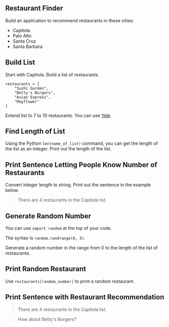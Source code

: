 ## Restaurant Finder

Build an application to recommend restaurants
in these cities:

- Capitola
- Palo Alto
- Santa Cruz
- Santa Barbara

## Build List

Start with Capitola. Build a list of restaurants.

    restaurants = [
        "Sushi Garden",
        "Betty's Burgers",
        "Asian Express",
        "Mayflower" 
    ]

Extend list to 7 to 10 restaurants. You can use 
[Yelp](https://www.yelp.com/search?find_desc=Restaurants&find_loc=Capitola%2C+CA&ns=1)

## Find Length of List

Using the Python `len(name_of_list)` command, you can get
the length of the list as an integer. Print out the 
length of the list.

## Print Sentence Letting People Know Number of Restaurants

Convert integer length to string. Print out the sentence in the
example below.


> There are 4 restaurants in the Capitola list.


## Generate Random Number

You can use `import random` at the top of your code.

The syntax is `random.randrange(0, 5)`.

Generate a random number in the range from 0 to the length of the list
of restaurants.

## Print Random Restaurant

Use `restaurants[random_number]` to print a random restaurant.

## Print Sentence with Restaurant Recommendation

> There are 4 restaurants in the Capitola list.

> How about Betty's Burgers?


